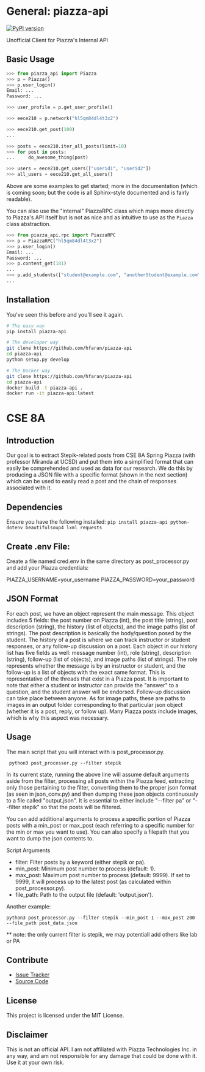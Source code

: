 # General: piazza-api

[![PyPI version](https://badge.fury.io/py/piazza-api.png)](http://badge.fury.io/py/piazza-api)

Unofficial Client for Piazza's Internal API


## Basic Usage

```python
>>> from piazza_api import Piazza
>>> p = Piazza()
>>> p.user_login()
Email: ...
Password: ...

>>> user_profile = p.get_user_profile()

>>> eece210 = p.network("hl5qm84dl4t3x2")

>>> eece210.get_post(100)
...

>>> posts = eece210.iter_all_posts(limit=10)
>>> for post in posts:
...     do_awesome_thing(post)

>>> users = eece210.get_users(["userid1", "userid2"])
>>> all_users = eece210.get_all_users()
```

Above are some examples to get started; more in the documentation (which is coming soon; 
but the code is all Sphinx-style documented and is fairly readable).

You can also use the "internal" PiazzaRPC class which maps more directly
to Piazza's API itself but is not as nice and as intuitive to use as the
`Piazza` class abstraction.

```python
>>> from piazza_api.rpc import PiazzaRPC
>>> p = PiazzaRPC("hl5qm84dl4t3x2")
>>> p.user_login()
Email: ...
Password: ...
>>> p.content_get(181)
...
>>> p.add_students(["student@example.com", "anotherStudent@example.com"])
...
```


## Installation

You've seen this before and you'll see it again.

```bash
# The easy way
pip install piazza-api
```

```bash
# The developer way
git clone https://github.com/hfaran/piazza-api
cd piazza-api
python setup.py develop
```

```bash
# The Docker way
git clone https://github.com/hfaran/piazza-api
cd piazza-api
docker build -t piazza-api .
docker run -it piazza-api:latest
```
# CSE 8A 


## Introduction

Our goal is to extract Stepik-related posts from CSE 8A Spring Piazza (with professor Miranda at UCSD) and put them into a simplified format that can easily be comprehended and used as data for our research. We do this by producing a JSON file with a specific format (shown in the next section) which can be used to easily read a post and the chain of responses associated with it. 

## Dependencies 
Ensure you have the following installed:
```pip install piazza-api python-dotenv beautifulsoup4 lxml requests```

## Create .env File:
Create a file named cred.env in the same directory as post_processor.py and add your Piazza credentials:

PIAZZA_USERNAME=your_username
PIAZZA_PASSWORD=your_password

## JSON Format

For each post, we have an object represent the main message. This object includes 5 fields: the post number on Piazza (int), the post title (string), post description (string), the history (list of objects), and the image paths (list of strings). The post description is basically the body/question posed by the student. The history of a post is where we can track instructor or student responses, or any follow-up discussion on a post. Each object in our history list has five fields as well: message number (int), role (string), description (string), follow-up (list of objects), and image paths (list of strings). The role represents whether the message is by an instructor or student, and the follow-up is a list of objects with the exact same format. This is representative of the threads that exist in a Piazza post. It is important to note that either a student or instructor can provide the "answer" to a question, and the student answer will be endorsed. Follow-up discussion can take place between anyone. As for image paths, these are paths to images in an output folder corresponding to that particular json object (whether it is a post, reply, or follow up). Many Piazza posts include images, which is why this aspect was necessary.

## Usage
The main script that you will interact with is post_processor.py.

``` python3 post_processor.py --filter stepik```

 In its current state, running the above line will assume default arguments aside from the filter, processing all posts within the Piazza feed, extracting only those pertaining to the filter, converting them to the proper json format (as seen in json_conv.py) and then dumping these json objects continuously to a file called "output.json". It is essential to either include "--filter pa" or "--filter stepik" so that the posts will be filtered. 

 You can add additional arguments to process a specific portion of Piazza posts with a min_post or max_post (each referring to a specific number for the min or max you want to use). You can also specify a filepath that you want to dump the json contents to. 

 Script Arguments
- filter: Filter posts by a keyword (either stepik or pa).
- min_post: Minimum post number to process (default: 1).
- max_post: Maximum post number to process (default: 9999). If set to 9999, it will process up to the latest post (as calculated within post_processor.py).
- file_path: Path to the output file (default: 'output.json').

Another example:

```python3 post_processor.py --filter stepik --min_post 1 --max_post 200 --file_path post_data.json```

** note: the only current filter is stepik, we may potentiall add others like lab or PA

## Contribute

* [Issue Tracker](https://github.com/hfaran/piazza-api/issues)
* [Source Code](https://github.com/hfaran/piazza-api)


## License

This project is licensed under the MIT License.


## Disclaimer

This is not an official API. I am not affiliated with Piazza Technologies Inc. 
in any way, and am not responsible for any damage that could be done with it. 
Use it at your own risk.
